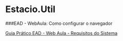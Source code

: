 # Estacio.Util


###EAD - WebAula: Como configurar o navegador

[Guia Prático EAD - Web Aula - Requisitos do Sistema](https://github.com/brunowagner/Estacio.Util/blob/master/Requisitos%20do%20sistema.pdf)
